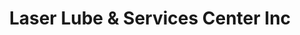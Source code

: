 ---
title: "Laser Lube & Services Center Inc"
url: /mount-airy/laser-lube-and-services-center-inc/
shop: car repair
---
